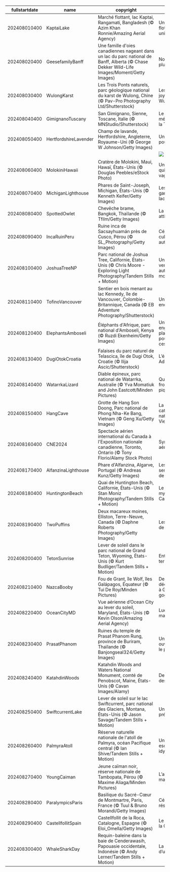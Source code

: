 |fullstartdate|name|copyright|title|image|
|--|--|--|--|--|
202408010400|KaptaiLake|Marché flottant, lac Kaptai, Rangamati, Bangladesh (© Azim Khan Ronnie/Amazing Aerial Agency)|Un marché flottant unique|![](/fr-CA/2024/08/202408010400KaptaiLake.jpg)|
202408020400|GeesefamilyBanff|Une famille d'oies canadiennes nageant dans un lac du parc national de Banff, Alberta (© Chase Dekker Wild-Life Images/Moment/Getty Images)|Nos amis à plumes|![](/fr-CA/2024/08/202408020400GeesefamilyBanff.jpg)|
202408030400|WulongKarst|Les Trois Ponts naturels, parc géologique national du karst de Wulong, Chine (© Pav-Pro Photography Ltd/Shutterstock)|Les trois joyaux de Wulong|![](/fr-CA/2024/08/202408030400WulongKarst.jpg)|
202408040400|GimignanoTuscany|San Gimignano, Sienne, Toscane, Italie (© MNStudio/Shutterstock)|Le joyau médiéval de la Toscane|![](/fr-CA/2024/08/202408040400GimignanoTuscany.jpg)|
202408050400|HertfordshireLavender|Champ de lavande, Hertfordshire, Angleterre, Royaume-Uni (© George W Johnson/Getty Images)|Une mer de pourpre|![](/fr-CA/2024/08/202408050400HertfordshireLavender.jpg)|
||||![](/fr-CA/2024/08/.jpg)|
202408060400|MolokiniHawaii|Cratère de Molokini, Maui, Hawaï, États-Unis (© Douglas Peebles/eStock Photo)|Un cratère qui fait des vagues|![](/fr-CA/2024/08/202408060400MolokiniHawaii.jpg)|
202408070400|MichiganLighthouse|Phares de Saint-Joseph, Michigan, États-Unis (© Kenneth Keifer/Getty Images)|Les gardiens du lac|![](/fr-CA/2024/08/202408070400MichiganLighthouse.jpg)|
202408080400|SpottedOwlet|Chevêche brame, Bangkok, Thaïlande (© Tfilm/Getty Images)|La chouette attitude|![](/fr-CA/2024/08/202408080400SpottedOwlet.jpg)|
202408090400|IncaRuinPeru|Ruine inca de Sacsayhuamán près de Cusco, Pérou (© SL_Photography/Getty Images)|Célébrons la culture autochtone|![](/fr-CA/2024/08/202408090400IncaRuinPeru.jpg)|
202408100400|JoshuaTreeNP|Parc national de Joshua Tree, Californie, États-Unis (© Chris Moore - Exploring Light Photography/Tandem Stills + Motion)|Un paysage venu d’un autre monde|![](/fr-CA/2024/08/202408100400JoshuaTreeNP.jpg)|
202408110400|TofinoVancouver|Sentier en bois menant au lac Kennedy, île de Vancouver, Colombie-Britannique, Canada (© EB Adventure Photography/Shutterstock)|Un chemin enchanté|![](/fr-CA/2024/08/202408110400TofinoVancouver.jpg)|
202408120400|ElephantsAmboseli|Éléphants d'Afrique, parc national d'Amboseli, Kenya (© Ruzdi Ekenheim/Getty Images)|Un engagement planétaire pour sauver ces géants|![](/fr-CA/2024/08/202408120400ElephantsAmboseli.jpg)|
202408130400|DugiOtokCroatia|Falaises du parc naturel de Telascica, île de Dugi Otok, Croatie (© Ilija Ascic/Shutterstock)|L’éden Adriatique|![](/fr-CA/2024/08/202408130400DugiOtokCroatia.jpg)|
202408140400|WatarrkaLizard|Diable épineux, parc national de Watarrka, Australie (© Yva Momatiuk and John Eastcott/Minden Pictures)|Qui s'y frotte s'y pique!|![](/fr-CA/2024/08/202408140400WatarrkaLizard.jpg)|
202408150400|HangCave|Grotte de Hang Son Doong, Parc national de Phong Nha-Ke Bang, Vietnam (© Geng Xu/Getty Images)|La cathédrale naturelle du Vietnam|![](/fr-CA/2024/08/202408150400HangCave.jpg)|
202408160400|CNE2024|Spectacle aérien international du Canada à l'Exposition nationale canadienne, Toronto, Ontario (© Tony Florio/Alamy Stock Photo)|Symphonie aérienne|![](/fr-CA/2024/08/202408160400CNE2024.jpg)|
202408170400|AlfanzinaLighthouse|Phare d'Alfanzina, Algarve, Portugal (© Andreas Kunz/Getty Images)|Les sentinelles de la mer|![](/fr-CA/2024/08/202408170400AlfanzinaLighthouse.jpg)|
202408180400|HuntingtonBeach|Quai de Huntington Beach, Californie, États-Unis (© Stan Moniz Photography/Tandem Stills + Motion)|Le quai mythique de Californie|![](/fr-CA/2024/08/202408180400HuntingtonBeach.jpg)|
202408190400|TwoPuffins|Deux macareux moines, Elliston, Terre-Neuve, Canada (© Daphne Roberts Photography/Getty Images)|Les clowns de la mer|![](/fr-CA/2024/08/202408190400TwoPuffins.jpg)|
202408200400|TetonSunrise|Lever de soleil dans le parc national de Grand Teton, Wyoming, États-Unis (© Kurt Budliger/Tandem Stills + Motion)|Entre ciel et terre|![](/fr-CA/2024/08/202408200400TetonSunrise.jpg)|
202408210400|NazcaBooby|Fou de Grant, île Wolf, îles Galápagos, Équateur (© Tui De Roy/Minden Pictures)|Des découvertes à Galápa-gogo|![](/fr-CA/2024/08/202408210400NazcaBooby.jpg)|
202408220400|OceanCityMD|Vue aérienne d’Ocean City au lever du soleil, Maryland, États-Unis (© Kevin Olson/Amazing Aerial Agency)|Lueur matinale|![](/fr-CA/2024/08/202408220400OceanCityMD.jpg)|
202408230400|PrasatPhanom|Ruines du temple de Prasat Phanom Rung, province de Buriram, Thaïlande (© Banjongseal324/Getty Images)|Une porte ouverte sur le passé|![](/fr-CA/2024/08/202408230400PrasatPhanom.jpg)|
202408240400|KatahdinWoods|Katahdin Woods and Waters National Monument, comté de Penobscot, Maine, États-Unis (© Cavan Images/Alamy)|De l’eau et des bois|![](/fr-CA/2024/08/202408240400KatahdinWoods.jpg)|
202408250400|SwiftcurrentLake|Lever de soleil sur le lac Swiftcurrent, parc national des Glaciers, Montana, États-Unis  (© Jason Savage/Tandem Stills + Motion)|Un paradis préservé|![](/fr-CA/2024/08/202408250400SwiftcurrentLake.jpg)|
202408260400|PalmyraAtoll|Réserve naturelle nationale de l'atoll de Palmyra, océan Pacifique central (© Ian Shive/Tandem Stills + Motion)|Une petite escapade idyllique?|![](/fr-CA/2024/08/202408260400PalmyraAtoll.jpg)|
202408270400|YoungCaiman|Jeune caïman noir, réserve nationale de Tambopata, Pérou (© Maxime Aliaga/Minden Pictures)|L’appel du marais|![](/fr-CA/2024/08/202408270400YoungCaiman.jpg)|
202408280400|ParalympicsParis|Basilique du Sacré-Cœur de Montmartre, Paris, France (© Tuul & Bruno Morandi/Getty Images)|Célébrons la résilience!|![](/fr-CA/2024/08/202408280400ParalympicsParis.jpg)|
202408290400|CastellfollitSpain|Castellfollit de la Roca, Catalogne, Espagne (© Eloi_Omella/Getty Images)|Le joyau de la Catalogne|![](/fr-CA/2024/08/202408290400CastellfollitSpain.jpg)|
202408300400|WhaleSharkDay|Requin-baleine dans la baie de Cenderawasih, Papouasie occidentale, Indonésie (© Andy Lerner/Tandem Stills + Motion)|La douceur d’un géant|![](/fr-CA/2024/08/202408300400WhaleSharkDay.jpg)|
